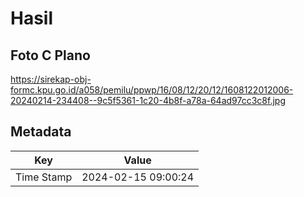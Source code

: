 # Hasil

## Foto C Plano

https://sirekap-obj-formc.kpu.go.id/a058/pemilu/ppwp/16/08/12/20/12/1608122012006-20240214-234408--9c5f5361-1c20-4b8f-a78a-64ad97cc3c8f.jpg


## Metadata

| Key        | Value               |
| ---------- | ------------------- |
| Time Stamp | 2024-02-15 09:00:24 |



